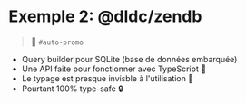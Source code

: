 # Exemple 2: @dldc/zendb

> 📣 `#auto-promo`

- Query builder pour SQLite (base de données embarquée)
- Une API faite pour fonctionner avec TypeScript 🤝
- Le typage est presque invisble à l'utilisation 👻
- Pourtant 100% type-safe 🔒
